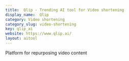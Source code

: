 ```yaml
---
title:  Qlip - Trending AI tool for Video shortening
display_name:  Qlip
category: Video shortening
category_slug: video-shortening
key: qlip_ai
website: https://www.qlip.ai/
layout: aitool
---
```


Platform for repurposing video content
